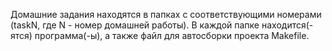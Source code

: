 Домашние задания находятся в папках с соответствующими номерами (taskN, где N - номер домашней работы).
В каждой папке находится(-ятся) программа(-ы), а также файл для автосборки проекта Makefile.
